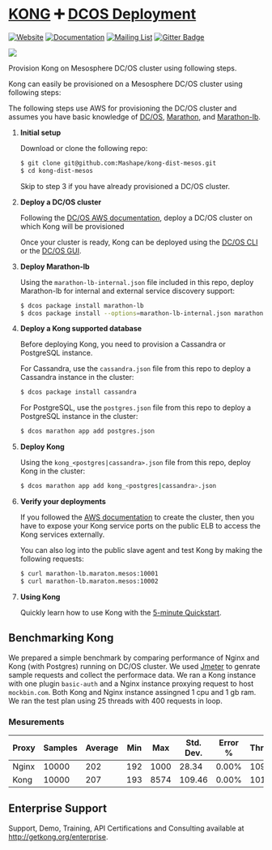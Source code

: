 # [KONG][website-url] :heavy_plus_sign: [DCOS Deployment](https://docs.mesosphere.com/1.8/overview/)

[![Website][website-badge]][website-url]
[![Documentation][documentation-badge]][documentation-url]
[![Mailing List][mailing-list-badge]][mailing-list-url]
[![Gitter Badge][gitter-badge]][gitter-url]

[![][kong-logo]][website-url]

Provision Kong on Mesosphere DC/OS cluster using following steps.

Kong can easily be provisioned on a Mesosphere DC/OS cluster using following
steps:

The following steps use AWS for provisioning the DC/OS cluster and assumes you 
have basic knowledge of [DC/OS](https://docs.mesosphere.com/1.8/overview/), 
[Marathon](https://mesosphere.github.io/marathon/), and
[Marathon-lb](https://docs.mesosphere.com/1.7/usage/service-discovery/marathon-lb/usage/).

1. **Initial setup**

    Download or clone the following repo:

    ```bash
    $ git clone git@github.com:Mashape/kong-dist-mesos.git
    $ cd kong-dist-mesos
    ```

    Skip to step 3 if you have already provisioned a DC/OS cluster.

2. **Deploy a DC/OS cluster**

    Following the [DC/OS AWS documentation](https://dcos.io/docs/1.8/administration/installing/cloud/aws/),
    deploy a DC/OS cluster on which Kong will be provisioned
    
    Once your cluster is ready, Kong can be deployed using the
    [DC/OS CLI](https://docs.mesosphere.com/1.8/usage/cli/) or the
    [DC/OS GUI](https://docs.mesosphere.com/1.8/usage/webinterface/).

3. **Deploy Marathon-lb**

    Using the `marathon-lb-internal.json` file included in this
    repo, deploy Marathon-lb for internal and external service discovery
    support:

    ```bash
    $ dcos package install marathon-lb
    $ dcos package install --options=marathon-lb-internal.json marathon-lb
    ```

4. **Deploy a Kong supported database**
  
    Before deploying Kong, you need to provision a Cassandra or PostgreSQL
    instance.

    For Cassandra, use the `cassandra.json` file from this repo to deploy
    a Cassandra instance in the cluster:

    ```bash
    $ dcos package install cassandra
    ```

    For PostgreSQL, use the `postgres.json` file from this repo to deploy
    a PostgreSQL instance in the cluster:

    ```bash
    $ dcos marathon app add postgres.json
    ```

5. **Deploy Kong**

    Using the `kong_<postgres|cassandra>.json` file from this repo,
    deploy Kong in the cluster:

    ```bash
    $ dcos marathon app add kong_<postgres|cassandra>.json
    ```

6. **Verify your deployments**

    If you followed the [AWS documentation](https://dcos.io/docs/1.8/administration/installing/cloud/aws/)
    to create the cluster, then you have to expose your Kong service ports
    on the public ELB to access the Kong services externally.
    
    You can also log into the public slave agent and test Kong by making the
    following requests: 

    ```bash
    $ curl marathon-lb.maraton.mesos:10001
    $ curl marathon-lb.maraton.mesos:10002
    ```

7. **Using Kong**

    Quickly learn how to use Kong with the 
    [5-minute Quickstart](https://getkong.org//docs/latest/getting-started/quickstart).

## Benchmarking Kong
  
  We prepared a simple benchmark by comparing performance of Nginx and
  Kong (with Postgres) running on DC/OS cluster. We used
  [Jmeter](http://jmeter.apache.org/usermanual/build-web-test-plan.html) to
  genrate sample requests and collect the performace data. We ran a Kong
  instance with one plugin `basic-auth` and a Nginx instance proxying request to
  host `mockbin.com`. Both Kong and Nginx instance assingned 1 cpu and 1 gb ram.
  We ran the test plan using 25 threads with 400 requests in loop.

### Mesurements

| Proxy   | Samples| Average| Min  | Max   | Std. Dev. | Error %  | Throughput | KB/sec | Avg. Bytes |
|---------|--------|--------|------|-------|-----------|----------|------------|--------|------------|
| Nginx   | 10000  | 202    | 192  | 1000  | 28.34     | 0.00%    | 109.6      | 184.83 | 1727.2     |
| Kong    | 10000  | 207    | 193  | 8574  | 109.46    | 0.00%    | 101.3      | 209.14 | 2113.4     |

## Enterprise Support

Support, Demo, Training, API Certifications and Consulting available 
at http://getkong.org/enterprise.

[kong-logo]: http://i.imgur.com/4jyQQAZ.png
[website-url]: https://getkong.org/
[website-badge]: https://img.shields.io/badge/GETKong.org-Learn%20More-43bf58.svg
[documentation-url]: https://getkong.org/docs/
[documentation-badge]: https://img.shields.io/badge/Documentation-Read%20Online-green.svg
[gitter-url]: https://gitter.im/Mashape/kong
[gitter-badge]: https://img.shields.io/badge/Gitter-Join%20Chat-blue.svg
[mailing-list-badge]: https://img.shields.io/badge/Email-Join%20Mailing%20List-blue.svg
[mailing-list-url]: https://groups.google.com/forum/#!forum/konglayer

